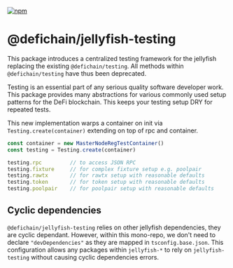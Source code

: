 [![npm](https://img.shields.io/npm/v/@defichain/jellyfish-testing)](https://www.npmjs.com/package/@defichain/jellyfish-testing/v/latest)

# @defichain/jellyfish-testing

This package introduces a centralized testing framework for the jellyfish replacing the existing `@defichain/testing`.
All methods within `@defichain/testing` have thus been deprecated.

Testing is an essential part of any serious quality software developer work. This package provides many abstractions for
various commonly used setup patterns for the DeFi blockchain. This keeps your testing setup DRY for repeated tests.

This new implementation warps a container on init via `Testing.create(container)` extending on top of rpc and
container.

```ts
const container = new MasterNodeRegTestContainer()
const testing = Testing.create(container)

testing.rpc         // to access JSON RPC
testing.fixture     // for complex fixture setup e.g. poolpair
testing.rawtx       // for rawtx setup with reasonable defaults 
testing.token       // for token setup with reasonable defaults 
testing.poolpair    // for poolpair setup with reasonable defaults 
```

## Cyclic dependencies

`@defichain/jellyfish-testing` relies on other jellyfish dependencies, they are cyclic dependant. However, within this
mono-repo, we don't need to declare `"devDependencies"` as they are mapped in `tsconfig.base.json`. This configuration
allows any packages within `jellyfish-*` to rely on `jellyfish-testing` without causing cyclic dependencies errors.
